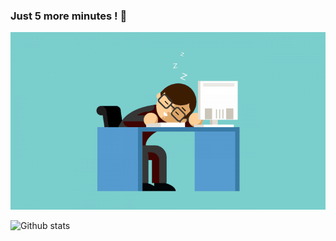### Just 5 more minutes ! 👋

<!--
<img src="https://raw.githubusercontent.com/subodhk01/subodhk01/master/404.jpg" /><br>
-->

<img src="https://github.com/tridib2003/tridib2003/blob/main/123.png" /><br>

![Github stats](https://github-readme-stats.vercel.app/api?username=tridib2003)


<!--
**tridib2003/tridib2003** is a ✨ _special_ ✨ repository because its `README.md` (this file) appears on your GitHub profile.

Here are some ideas to get you started:

- 🔭 I’m currently working on ...
- 🌱 I’m currently learning ...
- 👯 I’m looking to collaborate on ...
- 🤔 I’m looking for help with ...
- 💬 Ask me about ...
- 📫 How to reach me: ...
- 😄 Pronouns: ...
- ⚡ Fun fact: ...
-->
